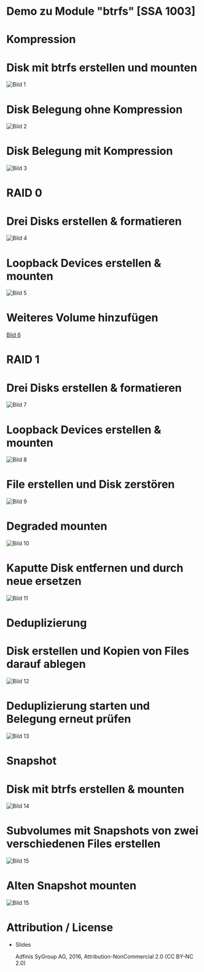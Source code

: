 # Demo zu Module "btrfs" [SSA 1003]

# Kompression

# Disk mit btrfs erstellen und mounten

![Bild 1](pics_02/demo1.png)

# Disk Belegung ohne Kompression

![Bild 2](pics_02/demo2.png)

# Disk Belegung mit Kompression

![Bild 3](pics_02/demo3.png)

# RAID 0

# Drei Disks erstellen & formatieren

![Bild 4](pics_02/demo4.png)

# Loopback Devices erstellen & mounten

![Bild 5](pics_02/demo5.png)

# Weiteres Volume hinzufügen

[Bild 6](pics_02/demo6.png)

# RAID 1

# Drei Disks erstellen & formatieren

![Bild 7](pics_02/demo7.png)

# Loopback Devices erstellen & mounten

![Bild 8](pics_02/demo8.png)

# File erstellen und Disk zerstören

![Bild 9](pics_02/demo9.png)

# Degraded mounten

![Bild 10](pics_02/demo10.png)

# Kaputte Disk entfernen und durch neue ersetzen

![Bild 11](pics_02/demo11.png)

# Deduplizierung

# Disk erstellen und Kopien von Files darauf ablegen

![Bild 12](pics_02/demo12.png)

# Deduplizierung starten und Belegung erneut prüfen

![Bild 13](pics_02/demo13.png)

# Snapshot

# Disk mit btrfs erstellen & mounten

![Bild 14](pics_02/demo14.png)

# Subvolumes mit Snapshots von zwei verschiedenen Files erstellen

![Bild 15](pics_02/demo15.png)

# Alten Snapshot mounten

![Bild 15](pics_02/demo16.png)

# Attribution / License

* Slides

  Adfinis SyGroup AG, 2016, Attribution-NonCommercial 2.0 (CC BY-NC 2.0)
